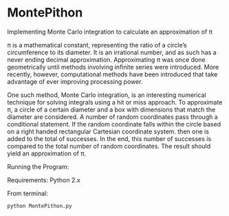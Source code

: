 MontePithon
===========

Implementing Monte Carlo integration to calculate an approximation of π

π is a mathematical constant, representing the ratio of a circle’s circumference to its diameter. It is an
irrational number, and as such has a never ending decimal approximation.
Approximating π was once done geometrically until methods involving infinite series were introduced.
More recently, however, computational methods have been introduced that take advantage of ever improving
processing power.

One such method, Monte Carlo integration, is an interesting numerical technique for solving integrals
using a hit or miss approach. To approximate π, a circle of a certain diameter and a box
with dimensions that match the diameter are considered. A number of random coordinates pass through a
conditional statement. If the random coordinate falls within the circle based on a right handed rectangular
Cartesian coordinate system. then one is added to the total of successes. In the end, this number of successes
is compared to the total number of random coordinates. The result should yield an approximation of π.

Running the Program:

Requirements: Python 2.x

From terminal:

    python MontePithon.py
